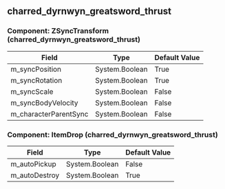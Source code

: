 ## charred_dyrnwyn_greatsword_thrust

### Component: ZSyncTransform (charred_dyrnwyn_greatsword_thrust)

|Field|Type|Default Value|
|-----|----|-------------|
|m_syncPosition|System.Boolean|True|
|m_syncRotation|System.Boolean|True|
|m_syncScale|System.Boolean|False|
|m_syncBodyVelocity|System.Boolean|False|
|m_characterParentSync|System.Boolean|False|

### Component: ItemDrop (charred_dyrnwyn_greatsword_thrust)

|Field|Type|Default Value|
|-----|----|-------------|
|m_autoPickup|System.Boolean|False|
|m_autoDestroy|System.Boolean|True|

